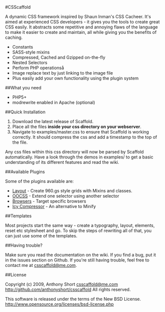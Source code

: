 #CSScaffold

A dynamic CSS framework inspired by Shaun Inman's CSS Cacheer. It's aimed at experienced CSS developers - it gives you the tools to create great CSS easily. It abstracts some repetitive and annoying flaws of the language to make it easier to create and maintain, all while giving you the benefits of caching.

- Constants
- SASS-style mixins
- Compressed, Cached and Gzipped on-the-fly
- Nested Selectors
- Perform PHP operationså
- Image replace text by just linking to the image file
- Plus easily add your own functionality using the plugin system

##What you need

- PHP5+
- modrewrite enabled in Apache (optional)

##Quick Installation

1. Download the latest release of Scaffold. 
2. Place all the files **inside your css directory on your webserver**. 
3. Navigate to examples/master.css to ensure that Scaffold is working correctly. It should compress the css and add a timestamp to the top of the file. 

Any css files within this css directory will now be parsed by Scaffold automatically. Have a look through the demos in examples/ to get a basic understanding of its different features and read the wiki.

##Available Plugins

Some of the plugins available are:

- [Layout](http://github.com/anthonyshort/Layout/tree/master) - Create 960.gs style grids with Mixins and classes.
- [OOCSS](http://github.com/anthonyshort/Extends/tree/master) - Extend one selector using another selector
- [Browsers](http://github.com/anthonyshort/Browsers/tree/master) - Target specific browsers
- [Icy Compressor](http://github.com/anthonyshort/Icy/tree/master) -  An alternative to Minify

##Templates

Most projects start the same way - create a typography, layout, elements, reset etc stylesheet and go. To skip the steps of rewriting all of that, you can just use some of the templates.

##Having trouble?

Make sure you read the documentation on the wiki. If you find a bug, put it in the issues section on Github. If you're still having trouble, feel free to contact me at csscaffold@me.com. 

##License

Copyright (c) 2009, Anthony Short <csscaffold@me.com>
http://github.com/anthonyshort/csscaffold
All rights reserved.

This software is released under the terms of the New BSD License.
http://www.opensource.org/licenses/bsd-license.php